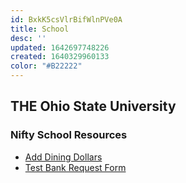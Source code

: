 ```yaml
---
id: BxkK5csVlrBifWlnPVe0A
title: School
desc: ''
updated: 1642697748226
created: 1640329960133
color: "#B22222"
---
```


## THE Ohio State University

### Nifty School Resources
- [Add Dining Dollars](https://buckid.osu.edu/deposit/verifyaccount)
- [Test Bank Request Form](https://odi.osu.edu/tutoring-study-and-review-materials)
